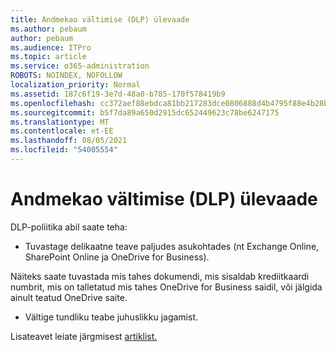 ```yaml
---
title: Andmekao vältimise (DLP) ülevaade
ms.author: pebaum
author: pebaum
ms.audience: ITPro
ms.topic: article
ms.service: o365-administration
ROBOTS: NOINDEX, NOFOLLOW
localization_priority: Normal
ms.assetid: 187c6f19-3e7d-48a0-b785-170f578419b9
ms.openlocfilehash: cc372aef88ebdca81bb217283dce0806888d4b4795f88e4b28bd36cc2c6f1c5f
ms.sourcegitcommit: b5f7da89a650d2915dc652449623c78be6247175
ms.translationtype: MT
ms.contentlocale: et-EE
ms.lasthandoff: 08/05/2021
ms.locfileid: "54005554"
---
```

# <a name="data-loss-prevention-dlp-overview"></a>Andmekao vältimise (DLP) ülevaade

DLP-poliitika abil saate teha:

- Tuvastage delikaatne teave paljudes asukohtades (nt Exchange Online, SharePoint Online ja OneDrive for Business).


Näiteks saate tuvastada mis tahes dokumendi, mis sisaldab krediitkaardi numbrit, mis on talletatud mis tahes OneDrive for Business saidil, või jälgida ainult teatud OneDrive saite.

- Vältige tundliku teabe juhuslikku jagamist.


Lisateavet leiate järgmisest [artiklist.](https://docs.microsoft.com/microsoft-365/compliance/data-loss-prevention-policies)

